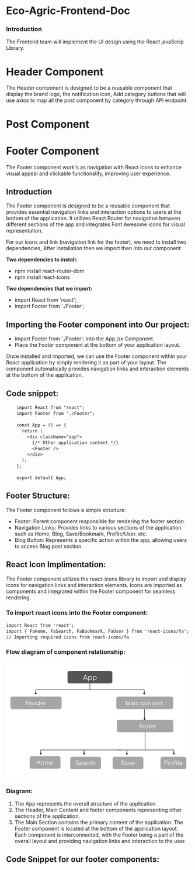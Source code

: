 # Eco-Agric-Frontend-Doc
### Introduction
The Frontend team will implement the UI design using the React javaScrip Library.

# Header Component
The Header component is designed to be a reusable component that display the brand logo, the notification icon, Add category buttons that will use axios
to map all the post component by category through API endpoint.

# Post Component

# Footer Component
The Footer component work's as navigation with React icons to enhance visual appeal and clickable functionality, improving user experience.

## Introduction
The Footer component is designed to be a reusable component that provides essential navigation links and interaction options to users at 
the bottom of the application. It utilizes React Router for navigation between different sections of the app and integrates Font Awesome icons for visual representation.

For our icons and link (navigation link for the footer), we need to install two dependencies, After installation then we import then into our component

**Two dependencies to install:**
- npm install react-router-dom
- npm install react-icons

**Two dependencies that we import:**
- import React from 'react';
- import Footer from './Footer';

## Importing the Footer component into Our project:
- import Footer from './Footer'; into the App.jsx Component.
- Place the Footer component at the bottom of your application layout.

Once installed and imported, we can use the Footer component within your React application by simply rendering it as part of your layout.
The component automatically provides navigation links and interaction elements at the bottom of the application.

## Code snippet:
```
    import React from "react";
    import Footer from "./Footer";
   
    const App = () => {
      return (
        <div className="app">
          {/* Other application content */}
          <Footer />
        </div>
      );
    };
    
    export default App;
```

## Footer Structure:
The Footer component follows a simple structure:

- Footer: Parent component responsible for rendering the footer section.
- Navigation Links: Provides links to various sections of the application such as Home, Blog, Save/Bookmark, Profile/User. etc.
- Blog Button: Represents a specific action within the app, allowing users to access Blog post section.

## React Icon Implimentation:
The Footer component utilizes the react-icons library to import and display icons for navigation links and interaction elements. 
Icons are imported as components and integrated within the Footer component for seamless rendering.

### To import react icons into the Footer component:

```
import React from 'react';
import { FaHome, FaSearch, FaBookmark, FaUser } from 'react-icons/fa'; // Importing required icons from react-icons/fa
```

### Flow diagram of component relationship:
![flowdiagram!](images/flow-daigram.jpg)

### Diagram:
1. The App represents the overall structure of the application.
2. The Header, Main Content and footer components representing other sections of the application.
3. The Main Section contains the primary content of the application.
The Footer component is located at the bottom of the application layout. Each component is interconnected, with the Footer being
a part of the overall layout and providing navigation links and interaction to the user.

## Code Snippet for our footer components:
